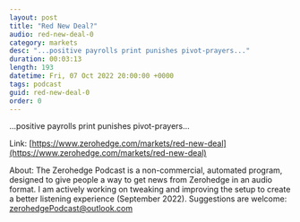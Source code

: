 ```yaml
---
layout: post
title: "Red New Deal?"
audio: red-new-deal-0
category: markets
desc: "...positive payrolls print punishes pivot-prayers..."
duration: 00:03:13
length: 193
datetime: Fri, 07 Oct 2022 20:00:00 +0000
tags: podcast
guid: red-new-deal-0
order: 0
---
```

...positive payrolls print punishes pivot-prayers...

Link: [https://www.zerohedge.com/markets/red-new-deal](https://www.zerohedge.com/markets/red-new-deal)

About: The Zerohedge Podcast is a non-commercial, automated program, designed to give people a way to get news from Zerohedge in an audio format.  I am actively working on tweaking and improving the setup to create a better listening experience (September 2022).  Suggestions are welcome: [zerohedgePodcast@outlook.com](mailto:zerohedgePodcast@outlook.com)